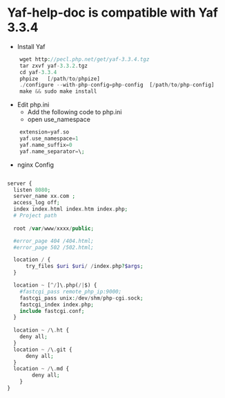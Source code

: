 # Yaf-help-doc is compatible with Yaf 3.3.4

* Install Yaf
   
```php
    wget http://pecl.php.net/get/yaf-3.3.4.tgz
    tar zxvf yaf-3.3.2.tgz
    cd yaf-3.3.4
    phpize   [/path/to/phpize]
    ./configure --with-php-config=php-config  [/path/to/php-config]
    make && sudo make install
```  

 * Edit php.ini
    * Add the following code to php.ini
    * open use_namespace
    
 ```php
     extension=yaf.so
     yaf.use_namespace=1
     yaf.name_suffix=0
     yaf.name_separator=\;
```
 
* nginx Config 

```php

server {
  listen 8080;
  server_name xx.com ;
  access_log off;
  index index.html index.htm index.php;
  # Project path
  
  root /var/www/xxxx/public;

  #error_page 404 /404.html;
  #error_page 502 /502.html;

  location / {
      try_files $uri $uri/ /index.php?$args;
  }

  location ~ [^/]\.php(/|$) {
    #fastcgi_pass remote_php_ip:9000;
    fastcgi_pass unix:/dev/shm/php-cgi.sock;
    fastcgi_index index.php;
    include fastcgi.conf;
  }
  
  location ~ /\.ht {
    deny all;
  }
  location ~ /\.git {
      deny all;
  }
  location ~ /\.md {
        deny all;
    }
}



```
